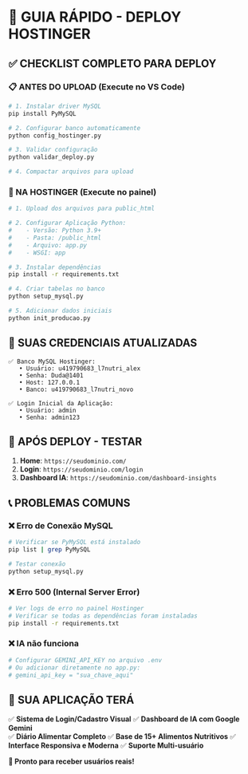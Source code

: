 # 🎯 GUIA RÁPIDO - DEPLOY HOSTINGER

## ✅ CHECKLIST COMPLETO PARA DEPLOY

### 📋 ANTES DO UPLOAD (Execute no VS Code)

```bash
# 1. Instalar driver MySQL
pip install PyMySQL

# 2. Configurar banco automaticamente
python config_hostinger.py

# 3. Validar configuração
python validar_deploy.py

# 4. Compactar arquivos para upload
```

### 🚀 NA HOSTINGER (Execute no painel)

```bash
# 1. Upload dos arquivos para public_html

# 2. Configurar Aplicação Python:
#    - Versão: Python 3.9+
#    - Pasta: /public_html
#    - Arquivo: app.py
#    - WSGI: app

# 3. Instalar dependências
pip install -r requirements.txt

# 4. Criar tabelas no banco
python setup_mysql.py

# 5. Adicionar dados iniciais
python init_producao.py
```

## 🔑 SUAS CREDENCIAIS ATUALIZADAS

```
✅ Banco MySQL Hostinger:
   • Usuário: u419790683_l7nutri_alex
   • Senha: Duda@1401
   • Host: 127.0.0.1
   • Banco: u419790683_l7nutri_novo

✅ Login Inicial da Aplicação:
   • Usuário: admin
   • Senha: admin123
```

## 🎉 APÓS DEPLOY - TESTAR

1. **Home**: `https://seudominio.com/`
2. **Login**: `https://seudominio.com/login`
3. **Dashboard IA**: `https://seudominio.com/dashboard-insights`

## 📞 PROBLEMAS COMUNS

### ❌ Erro de Conexão MySQL
```bash
# Verificar se PyMySQL está instalado
pip list | grep PyMySQL

# Testar conexão
python setup_mysql.py
```

### ❌ Erro 500 (Internal Server Error)
```bash
# Ver logs de erro no painel Hostinger
# Verificar se todas as dependências foram instaladas
pip install -r requirements.txt
```

### ❌ IA não funciona
```bash
# Configurar GEMINI_API_KEY no arquivo .env
# Ou adicionar diretamente no app.py:
# gemini_api_key = "sua_chave_aqui"
```

## 🚀 SUA APLICAÇÃO TERÁ

✅ **Sistema de Login/Cadastro Visual**
✅ **Dashboard de IA com Google Gemini**  
✅ **Diário Alimentar Completo**
✅ **Base de 15+ Alimentos Nutritivos**
✅ **Interface Responsiva e Moderna**
✅ **Suporte Multi-usuário**

**🎯 Pronto para receber usuários reais!**
